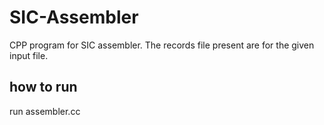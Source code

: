 # SIC-Assembler
CPP program for SIC assembler.
The records file present are for the given input file.

## how to run
run assembler.cc

